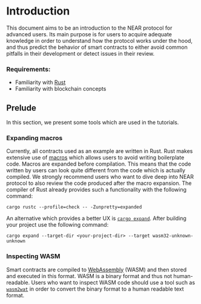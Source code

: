 # Introduction

This document aims to be an introduction to the NEAR protocol for advanced users. Its main purpose is for users to acquire adequate knowledge in order to understand how the protocol works under the hood, and thus predict the behavior of smart contracts to either avoid common pitfalls in their development or detect issues in their review.

### Requirements:

* Familiarity with [Rust](https://doc.rust-lang.org/book/)
* Familiarity with blockchain concepts

## Prelude

In this section, we present some tools which are used in the tutorials.

### Expanding macros

Currently, all contracts used as an example are written in Rust. Rust makes extensive use of [macros](https://danielkeep.github.io/tlborm/book/index.html) which allows users to avoid writing boilerplate code. Macros are expanded before compilation. This means that the code written by users can look quite different from the code which is actually compiled. We strongly recommend users who want to dive deep into NEAR protocol to also review the code produced after the macro expansion. The compiler of Rust already provides such a functionality with the following command:

``cargo rustc --profile=check -- -Zunpretty=expanded``

An alternative which provides a better UX is [``cargo expand``](https://github.com/dtolnay/cargo-expand). After building your project use the following command:

``cargo expand --target-dir <your-project-dir> --target wasm32-unknown-unknown``


### Inspecting WASM

Smart contracts are compiled to [WebAssembly](https://webassembly.org/) (WASM) and then stored and executed in this format. WASM is a binary format and thus not human-readable. Users who want to inspect WASM code should use a tool such as [``wasm2wat``](https://webassembly.github.io/wabt/demo/wasm2wat/) in order to convert the binary format to a human readable text format.

